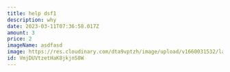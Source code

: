 ```yaml
---
title: help dsf1
description: why
date: 2023-03-11T07:36:58.017Z
amount: 3
price: 2
imageName: asdfasd
image: https://res.cloudinary.com/dta9vptzh/image/upload/v1660031532/lauren/ryan-yeaman-EIMgTi64vv8-unsplash.jpg
id: VmjDUVtzetHaK8jkjnS8W
---
```

